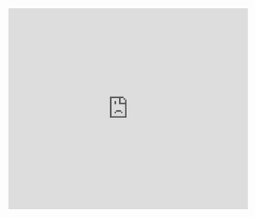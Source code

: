 <iframe src="https://www.slideshare.net/slideshow/embed_code/key/4IE0M4B5eZFUXG?hostedIn=slideshare&page=upload" width="476" height="400" frameborder="0" marginwidth="0" marginheight="0" scrolling="no"></iframe>